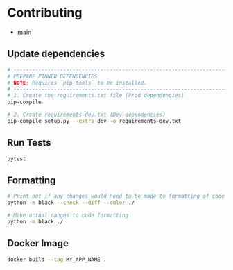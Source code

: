 # Contributing

- [main](README.md)

## Update dependencies

```bash
# ------------------------------------------------------------------------------
# PREPARE PINNED DEPENDENCIES
# NOTE: Requires `pip-tools` to be installed.
# ------------------------------------------------------------------------------
# 1. Create the requirements.txt file (Prod dependencies)
pip-compile  

# 2. Create requirements-dev.txt (Dev dependencies)
pip-compile setup.py --extra dev -o requirements-dev.txt

```


## Run Tests

```bash
pytest

```

## Formatting

```bash
# Print out if any changes would need to be made to formatting of code
python -m black --check --diff --color ./

# Make actual canges to code formatting
python -m black ./

```


## Docker Image

```bash
docker build --tag MY_APP_NAME .

```
